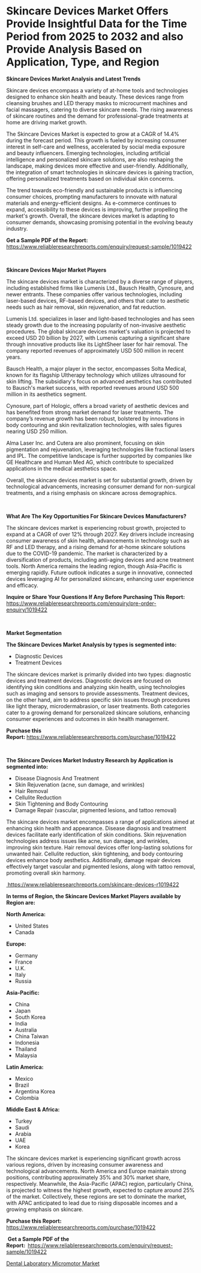 <p><h1>Skincare Devices Market Offers Provide Insightful Data for the Time Period from 2025 to 2032 and also Provide Analysis Based on Application, Type, and Region</h1></p><p><strong>Skincare Devices Market Analysis and Latest Trends</strong></p>
<p><p>Skincare devices encompass a variety of at-home tools and technologies designed to enhance skin health and beauty. These devices range from cleansing brushes and LED therapy masks to microcurrent machines and facial massagers, catering to diverse skincare needs. The rising awareness of skincare routines and the demand for professional-grade treatments at home are driving market growth.</p><p>The Skincare Devices Market is expected to grow at a CAGR of 14.4% during the forecast period. This growth is fueled by increasing consumer interest in self-care and wellness, accelerated by social media exposure and beauty influencers. Emerging technologies, including artificial intelligence and personalized skincare solutions, are also reshaping the landscape, making devices more effective and user-friendly. Additionally, the integration of smart technologies in skincare devices is gaining traction, offering personalized treatments based on individual skin concerns.</p><p>The trend towards eco-friendly and sustainable products is influencing consumer choices, prompting manufacturers to innovate with natural materials and energy-efficient designs. As e-commerce continues to expand, accessibility to these devices is improving, further propelling the market's growth. Overall, the skincare devices market is adapting to consumer demands, showcasing promising potential in the evolving beauty industry.</p></p>
<p><strong>Get a Sample PDF of the Report:&nbsp;</strong> <a href="https://www.reliableresearchreports.com/enquiry/request-sample/1019422?utm_campaign=2192&utm_medium=2&utm_source=Github&utm_content=ia&utm_term=06032025&utm_id=skincare-devices">https://www.reliableresearchreports.com/enquiry/request-sample/1019422</a></p>
<p>&nbsp;</p>
<p><strong>Skincare Devices Major Market Players</strong></p>
<p><p>The skincare devices market is characterized by a diverse range of players, including established firms like Lumenis Ltd., Bausch Health, Cynosure, and newer entrants. These companies offer various technologies, including laser-based devices, RF-based devices, and others that cater to aesthetic needs such as hair removal, skin rejuvenation, and fat reduction.</p><p>Lumenis Ltd. specializes in laser and light-based technologies and has seen steady growth due to the increasing popularity of non-invasive aesthetic procedures. The global skincare devices market's valuation is projected to exceed USD 20 billion by 2027, with Lumenis capturing a significant share through innovative products like its LightSheer laser for hair removal. The company reported revenues of approximately USD 500 million in recent years.</p><p>Bausch Health, a major player in the sector, encompasses Solta Medical, known for its flagship Ultherapy technology which utilizes ultrasound for skin lifting. The subsidiary's focus on advanced aesthetics has contributed to Bausch's market success, with reported revenues around USD 500 million in its aesthetics segment.</p><p>Cynosure, part of Hologic, offers a broad variety of aesthetic devices and has benefited from strong market demand for laser treatments. The company’s revenue growth has been robust, bolstered by innovations in body contouring and skin revitalization technologies, with sales figures nearing USD 250 million.</p><p>Alma Laser Inc. and Cutera are also prominent, focusing on skin pigmentation and rejuvenation, leveraging technologies like fractional lasers and IPL. The competitive landscape is further supported by companies like GE Healthcare and Human Med AG, which contribute to specialized applications in the medical aesthetics space.</p><p>Overall, the skincare devices market is set for substantial growth, driven by technological advancements, increasing consumer demand for non-surgical treatments, and a rising emphasis on skincare across demographics.</p></p>
<p>&nbsp;</p>
<p><strong>What Are The Key Opportunities For Skincare Devices Manufacturers?</strong></p>
<p><p>The skincare devices market is experiencing robust growth, projected to expand at a CAGR of over 12% through 2027. Key drivers include increasing consumer awareness of skin health, advancements in technology such as RF and LED therapy, and a rising demand for at-home skincare solutions due to the COVID-19 pandemic. The market is characterized by a diversification of products, including anti-aging devices and acne treatment tools. North America remains the leading region, though Asia-Pacific is emerging rapidly. Future outlook indicates a surge in innovative, connected devices leveraging AI for personalized skincare, enhancing user experience and efficacy.</p></p>
<p><strong>Inquire or Share Your Questions If Any Before Purchasing This Report:</strong> <a href="https://www.reliableresearchreports.com/enquiry/pre-order-enquiry/1019422?utm_campaign=2192&utm_medium=2&utm_source=Github&utm_content=ia&utm_term=06032025&utm_id=skincare-devices">https://www.reliableresearchreports.com/enquiry/pre-order-enquiry/1019422</a></p>
<p>&nbsp;</p>
<p><strong>Market Segmentation</strong></p>
<p><strong>The Skincare Devices Market Analysis by types is segmented into:</strong></p>
<p><ul><li>Diagnostic Devices</li><li>Treatment Devices</li></ul></p>
<p><p>The skincare devices market is primarily divided into two types: diagnostic devices and treatment devices. Diagnostic devices are focused on identifying skin conditions and analyzing skin health, using technologies such as imaging and sensors to provide assessments. Treatment devices, on the other hand, aim to address specific skin issues through procedures like light therapy, microdermabrasion, or laser treatments. Both categories cater to a growing demand for personalized skincare solutions, enhancing consumer experiences and outcomes in skin health management.</p></p>
<p><strong>Purchase this Report:&nbsp;</strong><a href="https://www.reliableresearchreports.com/purchase/1019422?utm_campaign=2192&utm_medium=2&utm_source=Github&utm_content=ia&utm_term=06032025&utm_id=skincare-devices">https://www.reliableresearchreports.com/purchase/1019422</a></p>
<p>&nbsp;</p>
<p><strong>The Skincare Devices Market Industry Research by Application is segmented into:</strong></p>
<p><ul><li>Disease Diagnosis And Treatment</li><li>Skin Rejuvenation (acne, sun damage, and wrinkles)</li><li>Hair Removal</li><li>Cellulite Reduction</li><li>Skin Tightening and Body Contouring</li><li>Damage Repair (vascular, pigmented lesions, and tattoo removal)</li></ul></p>
<p><p>The skincare devices market encompasses a range of applications aimed at enhancing skin health and appearance. Disease diagnosis and treatment devices facilitate early identification of skin conditions. Skin rejuvenation technologies address issues like acne, sun damage, and wrinkles, improving skin texture. Hair removal devices offer long-lasting solutions for unwanted hair. Cellulite reduction, skin tightening, and body contouring devices enhance body aesthetics. Additionally, damage repair devices effectively target vascular and pigmented lesions, along with tattoo removal, promoting overall skin harmony.</p></p>
<p><a href="https://www.reliableresearchreports.com/skincare-devices-r1019422?utm_campaign=2192&utm_medium=2&utm_source=Github&utm_content=ia&utm_term=06032025&utm_id=skincare-devices">&nbsp;https://www.reliableresearchreports.com/skincare-devices-r1019422</a></p>
<p><strong>In terms of Region, the Skincare Devices Market Players available by Region are:</strong></p>
<p>
    <p> <strong> North America: </strong>
        <ul>
            <li>United States</li>
            <li>Canada</li>
        </ul>
        </p> 
    <p> <strong> Europe: </strong>
        <ul>
            <li>Germany</li>
            <li>France</li>
            <li>U.K.</li>
            <li>Italy</li>
            <li>Russia</li>
        </ul>
        </p> 
    <p> <strong> Asia-Pacific: </strong>
        <ul>
            <li>China</li>
            <li>Japan</li>
            <li>South Korea</li>
            <li>India</li>
            <li>Australia</li>
            <li>China Taiwan</li>
            <li>Indonesia</li>
            <li>Thailand</li>
            <li>Malaysia</li>
        </ul>
        </p> 
    <p> <strong> Latin America: </strong>
        <ul>
            <li>Mexico</li>
            <li>Brazil</li>
            <li>Argentina Korea</li>
            <li>Colombia</li>
        </ul>
        </p> 
    <p> <strong> Middle East & Africa: </strong>
        <ul>
            <li>Turkey</li>
            <li>Saudi</li>
            <li>Arabia</li>
            <li>UAE</li>
            <li>Korea</li>
        </ul>
    </p>
    </p>
<p><p>The skincare devices market is experiencing significant growth across various regions, driven by increasing consumer awareness and technological advancements. North America and Europe maintain strong positions, contributing approximately 35% and 30% market share, respectively. Meanwhile, the Asia-Pacific (APAC) region, particularly China, is projected to witness the highest growth, expected to capture around 25% of the market. Collectively, these regions are set to dominate the market, with APAC anticipated to lead due to rising disposable incomes and a growing emphasis on skincare.</p></p>
<p><strong>Purchase this Report: </strong><a href="https://www.reliableresearchreports.com/purchase/1019422?utm_campaign=2192&utm_medium=2&utm_source=Github&utm_content=ia&utm_term=06032025&utm_id=skincare-devices">https://www.reliableresearchreports.com/purchase/1019422</a></p>
<p>&nbsp;<strong>Get a Sample PDF of the Report:&nbsp;&nbsp;</strong><a href="https://www.reliableresearchreports.com/enquiry/request-sample/1019422?utm_campaign=2192&utm_medium=2&utm_source=Github&utm_content=ia&utm_term=06032025&utm_id=skincare-devices">https://www.reliableresearchreports.com/enquiry/request-sample/1019422</a></p>
<p><strong></strong></p>
<p><p><a href="https://github.com/hgf64gh/Market-Research-Report-List-1/blob/main/dental-laboratory-micromotor-market.md?utm_campaign=2192&utm_medium=2&utm_source=Github&utm_content=ia&utm_term=06032025&utm_id=skincare-devices">Dental Laboratory Micromotor Market</a></p></p>